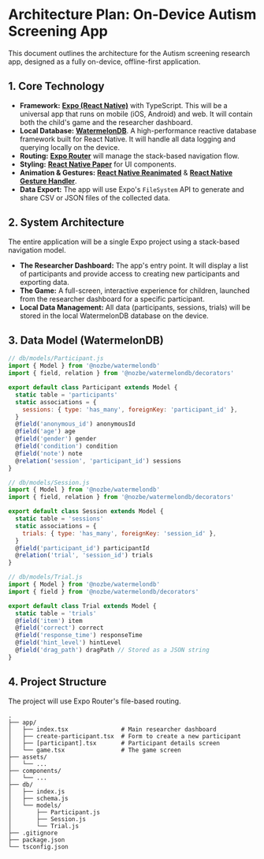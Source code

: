 # Architecture Plan: On-Device Autism Screening App

This document outlines the architecture for the Autism screening research app, designed as a fully on-device, offline-first application.

## 1. Core Technology

- **Framework:** **[Expo (React Native)](https://expo.dev/)** with TypeScript. This will be a universal app that runs on mobile (iOS, Android) and web. It will contain both the child's game and the researcher dashboard.
- **Local Database:** **[WatermelonDB](https://github.com/Nozbe/WatermelonDB)**. A high-performance reactive database framework built for React Native. It will handle all data logging and querying locally on the device.
- **Routing:** **[Expo Router](https://docs.expo.dev/router/introduction/)** will manage the stack-based navigation flow.
- **Styling:** **[React Native Paper](https://reactnativepaper.com/)** for UI components.
- **Animation & Gestures:** **[React Native Reanimated](https://docs.swmansion.com/react-native-reanimated/)** & **[React Native Gesture Handler](https://docs.swmansion.com/react-native-gesture-handler/)**.
- **Data Export:** The app will use Expo's `FileSystem` API to generate and share CSV or JSON files of the collected data.

## 2. System Architecture

The entire application will be a single Expo project using a stack-based navigation model.

- **The Researcher Dashboard:** The app's entry point. It will display a list of participants and provide access to creating new participants and exporting data.
- **The Game:** A full-screen, interactive experience for children, launched from the researcher dashboard for a specific participant.
- **Local Data Management:** All data (participants, sessions, trials) will be stored in the local WatermelonDB database on the device.

## 3. Data Model (WatermelonDB)

```javascript
// db/models/Participant.js
import { Model } from '@nozbe/watermelondb'
import { field, relation } from '@nozbe/watermelondb/decorators'

export default class Participant extends Model {
  static table = 'participants'
  static associations = {
    sessions: { type: 'has_many', foreignKey: 'participant_id' },
  }
  @field('anonymous_id') anonymousId
  @field('age') age
  @field('gender') gender
  @field('condition') condition
  @field('note') note
  @relation('session', 'participant_id') sessions
}

// db/models/Session.js
import { Model } from '@nozbe/watermelondb'
import { field, relation } from '@nozbe/watermelondb/decorators'

export default class Session extends Model {
  static table = 'sessions'
  static associations = {
    trials: { type: 'has_many', foreignKey: 'session_id' },
  }
  @field('participant_id') participantId
  @relation('trial', 'session_id') trials
}

// db/models/Trial.js
import { Model } from '@nozbe/watermelondb'
import { field } from '@nozbe/watermelondb/decorators'

export default class Trial extends Model {
  static table = 'trials'
  @field('item') item
  @field('correct') correct
  @field('response_time') responseTime
  @field('hint_level') hintLevel
  @field('drag_path') dragPath // Stored as a JSON string
}
```

## 4. Project Structure

The project will use Expo Router's file-based routing.

```
.
├── app/
│   ├── index.tsx               # Main researcher dashboard
│   ├── create-participant.tsx  # Form to create a new participant
│   ├── [participant].tsx       # Participant details screen
│   └── game.tsx                # The game screen
├── assets/
│   └── ...
├── components/
│   └── ...
├── db/
│   ├── index.js
│   ├── schema.js
│   └── models/
│       ├── Participant.js
│       ├── Session.js
│       └── Trial.js
├── .gitignore
├── package.json
└── tsconfig.json
```
